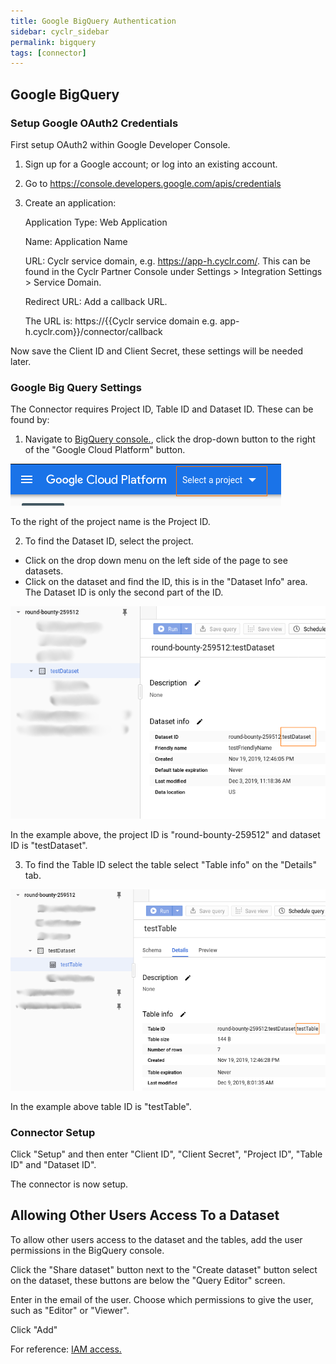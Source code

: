 ```yaml
---
title: Google BigQuery Authentication
sidebar: cyclr_sidebar
permalink: bigquery
tags: [connector]
---
```


## Google BigQuery ##

### Setup Google OAuth2 Credentials ###

First setup OAuth2 within Google Developer Console. 

1. Sign up for a Google account; or log into an existing account.
2. Go to https://console.developers.google.com/apis/credentials
3. Create an application:

   Application Type: Web Application
   
   Name: Application Name
   
   URL: Cyclr service domain, e.g. https://app-h.cyclr.com/. This can be found in the Cyclr Partner Console under Settings > Integration Settings > Service Domain.
   
   Redirect URL: Add a callback URL.
   
   The URL is:
        https://{{Cyclr service domain e.g. app-h.cyclr.com}}/connector/callback

Now save the Client ID and Client Secret, these settings will be needed later.

### Google Big Query Settings ###

The Connector requires Project ID, Table ID and Dataset ID. These can be found by:

1. Navigate to [BigQuery console.](https://console.cloud.google.com/bigquery), click the drop-down button to the right of the "Google Cloud Platform" button.

![BigQuery - Project ID](./images/bigquery_project_id.png)

To the right of the project name is the Project ID.

2. To find the Dataset ID, select the project. 
  * Click on the drop down menu on the left side of the page to see datasets. 
  * Click on the dataset and find the ID, this is in the "Dataset Info" area. The Dataset ID is only the second part of the ID.

![BigQuery - Dataset ID](./images/bigquery_dataset_id.png)

In the example above, the project ID is "round-bounty-259512" and dataset ID is "testDataset".

3. To find the Table ID select the table select "Table info" on the "Details" tab.

![BigQuery - Table ID](./images/bigquery_table_id.png)

In the example above table ID is "testTable".

### Connector Setup ###
 
Click "Setup" and then enter "Client ID", "Client Secret", "Project ID", "Table ID" and "Dataset ID".

The connector is now setup.

## Allowing Other Users Access To a Dataset ##

To allow other users access to the dataset and the tables, add the user permissions in the BigQuery console.

Click the "Share dataset" button next to the "Create dataset" button select on the dataset, these buttons are below the "Query Editor" screen.

Enter in the email of the user. Choose which permissions to give the user, such as "Editor" or "Viewer".

Click "Add" 

For reference: [IAM access.](https://cloud.google.com/bigquery/docs/access-control)
